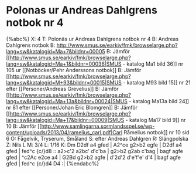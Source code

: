 # Polonas ur Andreas Dahlgrens notbok nr 4

{%abc%}
X: 4
T: Polonäs ur Andreas Dahlgrens notbok nr 4
B: Andreas Dahlgrens notbok
B: http://www.smus.se/earkiv/fmk/browselarge.php?lang=sw&katalogid=Ma+7&bildnr=00005
B: Jämför [[http://www.smus.se/earkiv/fmk/browselarge.php?lang=sw&katalogid=Ma+1&bildnr=00036|SMUS - katalog Ma1 bild 36]] nr 105 ur [[Notböcker/Pehr Anderssons notbok]]
B: Jämför [[http://www.smus.se/earkiv/fmk/browselarge.php?lang=sw&katalogid=M+93&bildnr=00015|SMUS - katalog M93 bild 15]] nr 21 efter [[Personer/Andreas Grevelius]]
B: Jämför [[http://www.smus.se/earkiv/fmk/browselarge.php?lang=sw&katalogid=Ma+13a&bildnr=00024|SMUS - katalog Ma13a bild 24]] nr 81 efter [[Personer/Johan Eric Blomgren]]
B: Jämför [[http://www.smus.se/earkiv/fmk/browselarge.php?lang=sw&katalogid=Ma+17&bildnr=00009|SMUS - katalog Ma17 bild 9]] nr 10
B: Jämför [[http://www.samlingarna.sormlandsspel.se/wp-content/uploads/2013/04/ramelius_carl.pdf|Carl Råmelius notbok]] nr 10 sid 6
O: Fågelvik, Tryserum, Småland
S: efter Andreas Dahlgren
R: Slängpolska
Z: Nils L
M: 3/4
L: 1/16
K: Dm
D2df a4 gfed | A2^ce g2>b2 egfe | D2df a4 gfed | fed^c {c/}d8 ::
a2>c'2 a2bc' d'c'ba | g2>b2 g2ab c'bag | bagf agfe gfed | ^c2Ac e2ce a4 |
G2Bd g2>b2 agfe | d'2d'2 d'e'f'e' d'4 | bagf agfe gfed | fed^c {c/}d4 D4 :|
{%endabc%}
